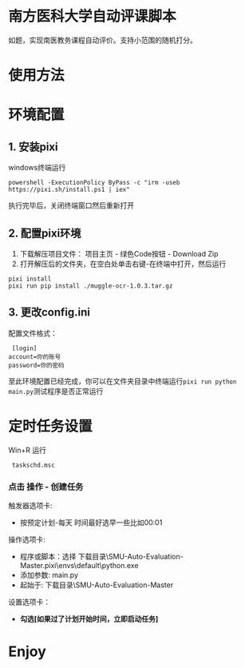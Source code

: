 # 南方医科大学自动评课脚本
如题，实现南医教务课程自动评价。支持小范围的随机打分。
# 使用方法
# 环境配置
## 1. 安装pixi
windows终端运行
```
powershell -ExecutionPolicy ByPass -c "irm -useb https://pixi.sh/install.ps1 | iex"
```
执行完毕后，关闭终端窗口然后重新打开
## 2. 配置pixi环境
1. 下载解压项目文件： 项目主页 - 绿色Code按钮 - Download Zip 
2. 打开解压后的文件夹，在空白处单击右键-在终端中打开，然后运行
```
pixi install
pixi run pip install ./muggle-ocr-1.0.3.tar.gz
```
## 3. 更改config.ini

 配置文件格式：
```
 [login]
account=你的账号
password=你的密码
```
至此环境配置已经完成，你可以在文件夹目录中终端运行`pixi run python main.py`测试程序是否正常运行
# 定时任务设置
Win+R 运行

     taskschd.msc
### 点击 操作 - 创建任务
触发器选项卡:
 * 按预定计划-每天 时间最好选早一些比如00:01

操作选项卡:
* 程序或脚本：选择 下载目录\SMU-Auto-Evaluation-Master\.pixi\envs\default\python.exe
* 添加参数: main.py
* 起始于: 下载目录\SMU-Auto-Evaluation-Master

设置选项卡：
* **勾选[如果过了计划开始时间，立即启动任务]**

 # Enjoy


